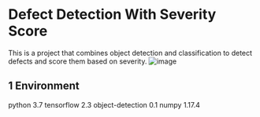# Defect Detection With Severity Score
This is a project that combines object detection and classification to detect defects and score them based on severity.
![image](https://github.com/silicon-optronics-inc/Object_detection_with_severity_score/blob/master/doc/demo.gif)  

## 1 Environment
python 3.7
tensorflow 2.3
object-detection 0.1
numpy 1.17.4
